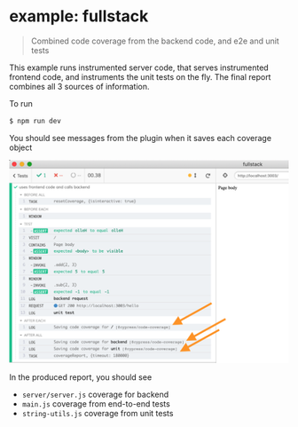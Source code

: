 # example: fullstack

> Combined code coverage from the backend code, and e2e and unit tests

This example runs instrumented server code, that serves instrumented frontend code, and instruments the unit tests on the fly. The final report combines all 3 sources of information.

To run

```sh
$ npm run dev
```

You should see messages from the plugin when it saves each coverage object

![Coverage messages](images/fullstack.png)

In the produced report, you should see

- `server/server.js` coverage for backend
- `main.js` coverage from end-to-end tests
- `string-utils.js` coverage from unit tests
